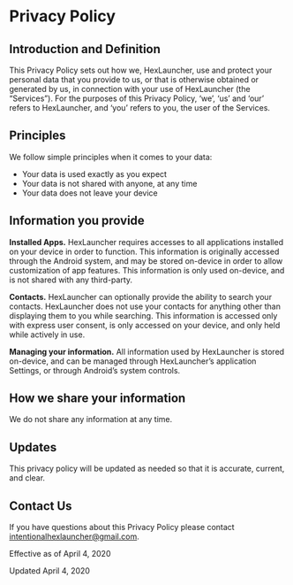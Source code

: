 # Privacy Policy


## Introduction and Definition
This Privacy Policy sets out how we, HexLauncher, use and protect your personal data that you provide to us, or that is otherwise obtained or generated by us, in connection with your use of HexLauncher (the “Services”). For the purposes of this Privacy Policy, ‘we’, ‘us’ and ‘our’ refers to HexLauncher, and ‘you’ refers to you, the user of the Services.

## Principles
We follow simple principles when it comes to your data:
- Your data is used exactly as you expect
- Your data is not shared with anyone, at any time
- Your data does not leave your device

## Information you provide
**Installed Apps.** HexLauncher requires accesses to all applications installed on your device in order to function. This information is originally accessed through the Android system, and may be stored on-device in order to allow customization of app features. This information is only used on-device, and is not shared with any third-party.

**Contacts.** HexLauncher can optionally provide the ability to search your contacts. HexLauncher does not use your contacts for anything other than displaying them to you while searching. This information is accessed only with express user consent, is only accessed on your device, and only held while actively in use.

**Managing your information.** All information used by HexLauncher is stored on-device, and can be managed through HexLauncher’s application Settings, or through Android’s system controls.

## How we share your information
We do not share any information at any time.

## Updates
This privacy policy will be updated as needed so that it is accurate, current, and clear.

## Contact Us
If you have questions about this Privacy Policy please contact intentionalhexlauncher@gmail.com.


Effective as of April 4, 2020

Updated April 4, 2020
